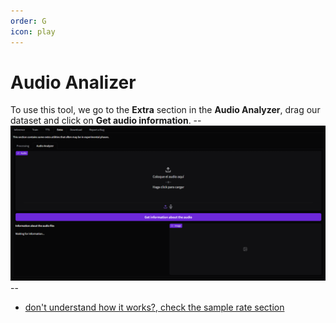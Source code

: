 ```yaml
---
order: G
icon: play
---
```


# Audio Analizer

To use this tool, we go to the **Extra** section in the **Audio Analyzer**, drag our dataset and click on **Get audio information**.
--![](/assets/Audio-Analyzer.png)--

- [don't understand how it works?, check the sample rate section](/guides/datasets/sample-rate/)
